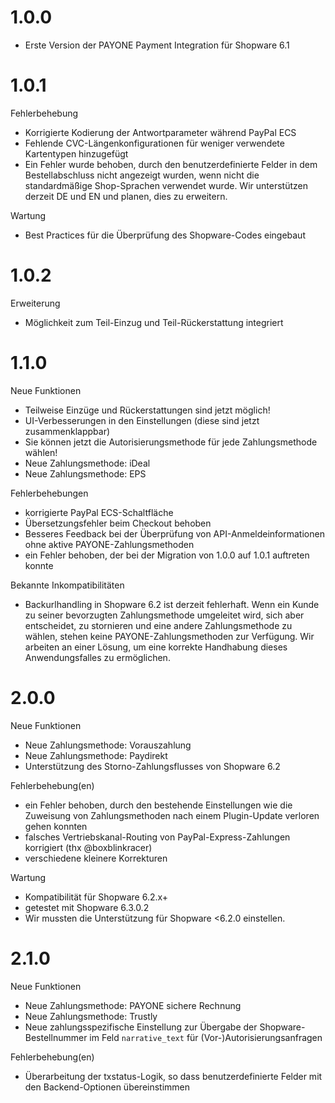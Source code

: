 # 1.0.0
- Erste Version der PAYONE Payment Integration für Shopware 6.1

# 1.0.1
Fehlerbehebung

* Korrigierte Kodierung der Antwortparameter während PayPal ECS
* Fehlende CVC-Längenkonfigurationen für weniger verwendete Kartentypen hinzugefügt
* Ein Fehler wurde behoben, durch den benutzerdefinierte Felder in dem Bestellabschluss nicht angezeigt wurden, wenn nicht die standardmäßige Shop-Sprachen verwendet wurde. Wir unterstützen derzeit DE und EN und planen, dies zu erweitern.

Wartung

* Best Practices für die Überprüfung des Shopware-Codes eingebaut

# 1.0.2
Erweiterung

* Möglichkeit zum Teil-Einzug und Teil-Rückerstattung integriert

# 1.1.0

Neue Funktionen

* Teilweise Einzüge und Rückerstattungen sind jetzt möglich!
* UI-Verbesserungen in den Einstellungen (diese sind jetzt zusammenklappbar)
* Sie können jetzt die Autorisierungsmethode für jede Zahlungsmethode wählen!
* Neue Zahlungsmethode: iDeal
* Neue Zahlungsmethode: EPS

Fehlerbehebungen

* korrigierte PayPal ECS-Schaltfläche
* Übersetzungsfehler beim Checkout behoben
* Besseres Feedback bei der Überprüfung von API-Anmeldeinformationen ohne aktive PAYONE-Zahlungsmethoden
* ein Fehler behoben, der bei der Migration von 1.0.0 auf 1.0.1 auftreten konnte

Bekannte Inkompatibilitäten

* Backurlhandling in Shopware 6.2 ist derzeit fehlerhaft. Wenn ein Kunde zu seiner bevorzugten Zahlungsmethode umgeleitet wird, sich aber entscheidet, zu stornieren und eine andere Zahlungsmethode zu wählen, stehen keine PAYONE-Zahlungsmethoden zur Verfügung. Wir arbeiten an einer Lösung, um eine korrekte Handhabung dieses Anwendungsfalles zu ermöglichen.

# 2.0.0

Neue Funktionen
 
* Neue Zahlungsmethode: Vorauszahlung
* Neue Zahlungsmethode: Paydirekt
* Unterstützung des Storno-Zahlungsflusses von Shopware 6.2
 
Fehlerbehebung(en)
 
* ein Fehler behoben, durch den bestehende Einstellungen wie die Zuweisung von Zahlungsmethoden nach einem Plugin-Update verloren gehen konnten
* falsches Vertriebskanal-Routing von PayPal-Express-Zahlungen korrigiert (thx @boxblinkracer)
* verschiedene kleinere Korrekturen
 
Wartung

* Kompatibilität für Shopware 6.2.x+
* getestet mit Shopware 6.3.0.2
* Wir mussten die Unterstützung für Shopware <6.2.0 einstellen.

# 2.1.0

Neue Funktionen

* Neue Zahlungsmethode: PAYONE sichere Rechnung
* Neue Zahlungsmethode: Trustly
* Neue zahlungsspezifische Einstellung zur Übergabe der Shopware-Bestellnummer im Feld `narrative_text` für (Vor-)Autorisierungsanfragen

Fehlerbehebung(en)

* Überarbeitung der txstatus-Logik, so dass benutzerdefinierte Felder mit den Backend-Optionen übereinstimmen
